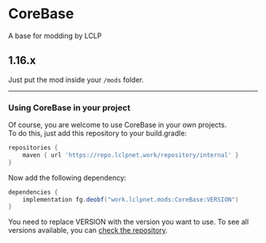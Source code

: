 # CoreBase
A base for modding by LCLP

## 1.16.x
Just put the mod inside your `/mods` folder.

<hr>

### Using CoreBase in your project
Of course, you are welcome to use CoreBase in your own projects.
<br>
To do this, just add this repository to your build.gradle:
```groovy
repositories {
    maven { url 'https://repo.lclpnet.work/repository/internal' }
}
```
Now add the following dependency:
```groovy
dependencies {
    implementation fg.deobf("work.lclpnet.mods:CoreBase:VERSION")
}
```
You need to replace VERSION with the version you want to use.
To see all versions available, you can [check the repository](https://repo.lclpnet.work/#artifact~internal/work.lclpnet.mods/CoreBase).
